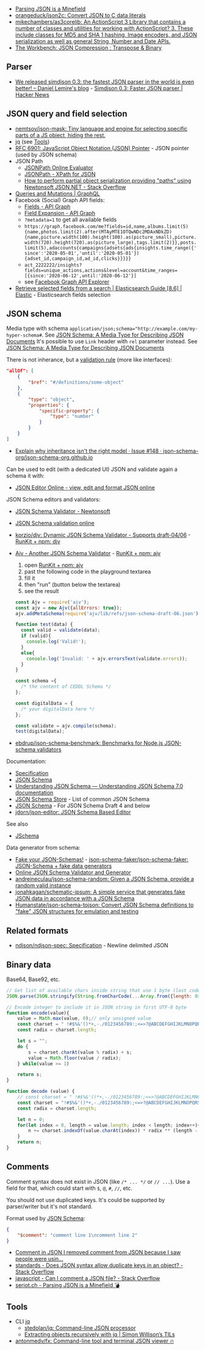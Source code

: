 - [Parsing JSON is a Minefield](https://web.archive.org/web/20211012051215/http://seriot.ch/projects/parsing_json.html)
- [orangeduck/json2c: Convert JSON to C data literals](https://github.com/orangeduck/json2c)
- [mikechambers/as3corelib: An ActionScript 3 Library that contains a number of classes and utilities for working with ActionScript? 3. These include classes for MD5 and SHA 1 hashing, Image encoders, and JSON serialization as well as general String, Number and Date APIs.](https://github.com/mikechambers/as3corelib)
- [The Workbench: JSON Compression : Transpose & Binary](https://web.archive.org/web/20220210192810/https://mainroach.blogspot.com/2013/08/json-compression-transpose-binary.html)

## Parser

- [We released simdjson 0.3: the fastest JSON parser in the world is even better! – Daniel Lemire's blog](https://lemire.me/blog/2020/03/31/we-released-simdjson-0-3-the-fastest-json-parser-in-the-world-is-even-better/) - [Simdjson 0.3: Faster JSON parser | Hacker News](https://news.ycombinator.com/item?id=22745351)

## JSON query and field selection

- [nemtsov/json-mask: Tiny language and engine for selecting specific parts of a JS object, hiding the rest.](https://github.com/nemtsov/json-mask)
- jq (see [Tools](#tools))
- [RFC 6901: JavaScript Object Notation (JSON) Pointer](https://www.rfc-editor.org/rfc/rfc6901) - JSON pointer (used by JSON schema)
- JSON Path
	- [JSONPath Online Evaluator](https://jsonpath.com/)
	- [JSONPath - XPath for JSON](https://web.archive.org/web/20230208122238/https://goessner.net/articles/JsonPath/index.html)
	- [How to perform partial object serialization providing "paths" using Newtonsoft JSON.NET - Stack Overflow](https://stackoverflow.com/questions/30304128/how-to-perform-partial-object-serialization-providing-paths-using-newtonsoft-j/30333562#30333562)
- [Queries and Mutations | GraphQL](https://graphql.org/learn/queries/)
- Facebook (Social) Graph API fields:
	- [Fields - API Graph](https://developers.facebook.com/docs/graph-api/overview#fields)
	- [Field Expansion - API Graph](https://developers.facebook.com/docs/graph-api/guides/field-expansion)
	- `?metadata=1` to get all available fields
	- `https://graph.facebook.com/me?fields=id,name,albums.limit(5){name,photos.limit(2).after(MTAyMTE1OTQwNDc2MDAxNDkZD){name,picture.width(100).height(100).as(picture_small),picture.width(720).height(720).as(picture_large),tags.limit(2)}},posts.limit(5),adaccounts{campaigns{adsets{ads{insights.time_range({'since':'2020-05-01','until':'2020-05-01'}){adset_id,campaign_id,ad_id,clicks}}}}}`
	- `act_2222222/insights?fields=unique_actions,actions&level=account&time_ranges=[{since:'2020-06-12',until:'2020-06-12'}]`
	- see [Facebook Graph API Explorer](https://developers.facebook.com/tools/explorer/)
- [Retrieve selected fields from a search | Elasticsearch Guide \[8.6\] | Elastic](https://www.elastic.co/guide/en/elasticsearch/reference/current/search-fields.html#search-fields-param) - Elasticsearch fields selection

## JSON schema

Media type with schema `application/json;schema="http://example.com/my-hyper-schema#`. See [JSON Schema: A Media Type for Describing JSON Documents](http://json-schema.org/draft-07/json-schema-core.html#rfc.section.11.2)
It's possible to use `Link` header with `rel` parameter instead. See [JSON Schema: A Media Type for Describing JSON Documents](http://json-schema.org/draft-07/json-schema-core.html#rfc.section.11.1)

There is not inherance, but a [validation rule](http://json-schema.org/draft-07/json-schema-validation.html#rfc.section.6.7.1) (more like interfaces):

```json
"allOf": [
	{
		"$ref": "#/definitions/some-object"
	},
	{
		"type": "object",
		"properties": {
			"specific-property": {
				"type": "number"
			}
		}
	}
]
```

- [Explain why inheritance isn't the right model · Issue #148 · json-schema-org/json-schema-org.github.io](https://github.com/json-schema-org/json-schema-org.github.io/issues/148)

Can be used to edit (with a dedicated UI) JSON and validate again a schema it with:

- [JSON Editor Online - view, edit and format JSON online](https://jsoneditoronline.org/)

JSON Schema editors and validators:

- [JSON Schema Validator - Newtonsoft](https://www.jsonschemavalidator.net/)
- [JSON Schema validation online](https://json-schema-validator.herokuapp.com/)
- [korzio/djv: Dynamic JSON Schema Validator - Supports draft-04/06](https://github.com/korzio/djv) - [RunKit + npm: djv](https://npm.runkit.com/djv)
- [Ajv - Another JSON Schema Validator](http://epoberezkin.github.io/ajv/) - [RunKit + npm: ajv](https://npm.runkit.com/ajv)
	1. open [RunKit + npm: ajv](https://npm.runkit.com/ajv)
	2. past the following code in the playground textarea
	3. fill it
	4. then "run" (button below the textarea)
	5. see the result

	```js
	const Ajv = require('ajv');
	const ajv = new Ajv({allErrors: true});
	ajv.addMetaSchema(require('ajv/lib/refs/json-schema-draft-06.json'));

	function test(data) {
	  const valid = validate(data);
	  if (valid){
		console.log('Valid!');
	  }
	  else{
		console.log('Invalid: ' + ajv.errorsText(validate.errors));
	  }
	}

	const schema ={
	  /* the content of CEDDL Schema */
	};

	const digitalData = {
	  /* your digitalData here */
	};

	const validate = ajv.compile(schema);
	test(digitalData);
	```
- [ebdrup/json-schema-benchmark: Benchmarks for Node.js JSON-schema validators](https://github.com/ebdrup/json-schema-benchmark)

Documentation:

- [Specification](http://json-schema.org/specification.html)
- [JSON Schema](http://json-schema.org/)
- [Understanding JSON Schema — Understanding JSON Schema 7.0 documentation](https://json-schema.org/understanding-json-schema/index.html)
- [JSON Schema Store](http://schemastore.org/json/) - List of common JSON Schema
- [JSON Schema](https://cswr.github.io/JsonSchema/) - For JSON Schema Draft 4 and below
- [jdorn/json-editor: JSON Schema Based Editor](https://github.com/jdorn/json-editor)

See also

- [JSchema](http://jschema.org/)

Data generator from schema:

- [Fake your JSON-Schemas!](https://json-schema-faker.js.org) - [json-schema-faker/json-schema-faker: JSON-Schema + fake data generators](https://github.com/json-schema-faker/json-schema-faker)
- [Online JSON Schema Validator and Generator](https://extendsclass.com/json-schema-validator.html)
- [andreineculau/json-schema-random: Given a JSON Schema, provide a random valid instance](https://github.com/andreineculau/json-schema-random)
- [jonahkagan/schematic-ipsum: A simple service that generates fake JSON data in accordance with a JSON Schema](https://github.com/jonahkagan/schematic-ipsum)
- [Humanstate/json-schema-tojson: Convert JSON Schema definitions to "fake" JSON structures for emulation and testing](https://github.com/Humanstate/json-schema-tojson)

## Related formats

- [ndjson/ndjson-spec: Specification](https://github.com/ndjson/ndjson-spec) - Newline delimited JSON

## Binary data

Base64, Base92, etc.

```js
// Get list of available chars inside string that use 1 byte (last code point usable in UTF-8 is 0x7F https://en.wikipedia.org/wiki/UTF-8, ASCII 7bits only) and doesn't require JSON encoding
JSON.parse(JSON.stringify(String.fromCharCode(...Array.from({length: 0x7F + 1}, (value, index) => index))).replace(/\\(u[0-9a-z]{4,}|.)/gi, ""))
```

```js
// Encode integer to include it in JSON string in first UTF-8 byte
function encode(value){
	value = Math.max(value, 0);// only unsigned value
	const charset = " !#$%&'()*+,-./0123456789:;<=>?@ABCDEFGHIJKLMNOPQRSTUVWXYZ[]^_`abcdefghijklmnopqrstuvwxyz{|}~";
	const radix = charset.length;

	let s = "";
	do {
		s = charset.charAt(value % radix) + s;
		value = Math.floor(value / radix);
	} while(value >= 1)

	return s;
}

function decode (value) {
	// const charset = " !#$%&'()*+,-./0123456789:;<=>?@ABCDEFGHIJKLMNOPQRSTUVWXYZ[]^_`abcdefghijklmnopqrstuvwxyz{|}~"
	const charset = "!#$%&'()*+,-./0123456789:;<=>?@ABCDEFGHIJKLMNOPQRSTUVWXYZ[]^_`abcdefghijklmnopqrstuvwxyz{|}~";
	const radix = charset.length;

	let n = 0;
	for(let index = 0, length = value.length; index < length; index++){
		n += charset.indexOf(value.charAt(index)) * radix ** (length - 1 - index);
	}
	return n;
}
```

## Comments

Comment syntax does not exist in JSON (like `/* ... */` or `// ...`). Use a field for that, which could start with `$`, `@`, `#`, `//`, etc.

You should not use duplicated keys. It's could be supported by parser/writer but it's not standard.

Format used by [JSON Schema](https://json-schema.org/understanding-json-schema/reference/generic.html#comments):

```json
{
	"$comment": "comment line 1\ncomment line 2"
}
```

- [Comment in JSON I removed comment from JSON because I saw people were usin...](https://plus.google.com/+DouglasCrockfordEsq/posts/RK8qyGVaGSr)
- [standards - Does JSON syntax allow duplicate keys in an object? - Stack Overflow](https://stackoverflow.com/questions/21832701/does-json-syntax-allow-duplicate-keys-in-an-object)
- [javascript - Can I comment a JSON file? - Stack Overflow](https://stackoverflow.com/questions/244777/can-i-comment-a-json-file)
- [seriot.ch - Parsing JSON is a Minefield 💣](http://seriot.ch/parsing_json.html#41)

## Tools

- CLI [jq](https://stedolan.github.io/jq/)
	- [stedolan/jq: Command-line JSON processor](https://github.com/stedolan/jq)
	- [Extracting objects recursively with jq | Simon Willison’s TILs](https://til.simonwillison.net/jq/extracting-objects-recursively)
- [antonmedv/fx: Command-line tool and terminal JSON viewer 🔥](https://github.com/antonmedv/fx)
